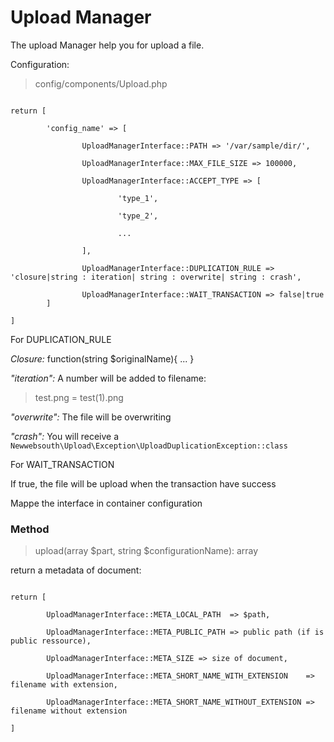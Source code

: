 # Upload Manager

The upload Manager help you for upload a file.

Configuration:

> config/components/Upload.php

<code>
return [ <br>
    &nbsp;&nbsp;&nbsp;&nbsp;'config_name' => [ <br>
        &nbsp;&nbsp;&nbsp;&nbsp;&nbsp;&nbsp;&nbsp;&nbsp;UploadManagerInterface::PATH => '/var/sample/dir/',<br>
        &nbsp;&nbsp;&nbsp;&nbsp;&nbsp;&nbsp;&nbsp;&nbsp;UploadManagerInterface::MAX_FILE_SIZE => 100000,<br>
        &nbsp;&nbsp;&nbsp;&nbsp;&nbsp;&nbsp;&nbsp;&nbsp;UploadManagerInterface::ACCEPT_TYPE => [<br>
            &nbsp;&nbsp;&nbsp;&nbsp;&nbsp;&nbsp;&nbsp;&nbsp;&nbsp;&nbsp;&nbsp;&nbsp;'type_1',<br>
            &nbsp;&nbsp;&nbsp;&nbsp;&nbsp;&nbsp;&nbsp;&nbsp;&nbsp;&nbsp;&nbsp;&nbsp;'type_2',<br>
            &nbsp;&nbsp;&nbsp;&nbsp;&nbsp;&nbsp;&nbsp;&nbsp;&nbsp;&nbsp;&nbsp;&nbsp;...<br>
        &nbsp;&nbsp;&nbsp;&nbsp;&nbsp;&nbsp;&nbsp;&nbsp;],<br>
        &nbsp;&nbsp;&nbsp;&nbsp;&nbsp;&nbsp;&nbsp;&nbsp;UploadManagerInterface::DUPLICATION_RULE => 'closure|string : iteration| string : overwrite| string : crash',<br>
        &nbsp;&nbsp;&nbsp;&nbsp;&nbsp;&nbsp;&nbsp;&nbsp;UploadManagerInterface::WAIT_TRANSACTION => false|true
    &nbsp;&nbsp;&nbsp;&nbsp;]<br>
]
</code>

For DUPLICATION_RULE

*Closure:* function(string $originalName){ ... }

*"iteration":* A number will be added to filename:

> test.png = test(1).png 

*"overwrite":* The file will be overwriting

*"crash":* You will receive a `Newwebsouth\Upload\Exception\UploadDuplicationException::class`

For WAIT_TRANSACTION

If true, the file will be upload when the transaction have success

Mappe the interface in container configuration

### Method

> upload(array $part, string $configurationName): array


return a metadata of document:

<code>
return [<br>
    &nbsp;&nbsp;&nbsp;&nbsp;UploadManagerInterface::META_LOCAL_PATH  => $path,<br>
    &nbsp;&nbsp;&nbsp;&nbsp;UploadManagerInterface::META_PUBLIC_PATH => public path (if is public ressource),<br>
    &nbsp;&nbsp;&nbsp;&nbsp;UploadManagerInterface::META_SIZE => size of document,<br>
    &nbsp;&nbsp;&nbsp;&nbsp;UploadManagerInterface::META_SHORT_NAME_WITH_EXTENSION    => filename with extension,<br>
    &nbsp;&nbsp;&nbsp;&nbsp;UploadManagerInterface::META_SHORT_NAME_WITHOUT_EXTENSION => filename without extension<br>
]
</code>
